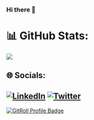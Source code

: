 ### Hi there 👋

# 📊 GitHub Stats:
![](https://github-readme-stats.vercel.app/api?username=alexays&theme=dark&hide_border=false&include_all_commits=true&count_private=true)<br/>
## 🌐 Socials:
[![LinkedIn](https://img.shields.io/badge/LinkedIn-%230077B5.svg?logo=linkedin&logoColor=white)](https://linkedin.com/in/mbalireshawal) [![Twitter](https://img.shields.io/badge/Twitter-%231DA1F2.svg?logo=Twitter&logoColor=white)](https://twitter.com/shawalmbalire) 
---
<!-- [![](https://visitcount.itsvg.in/api?id=alexays&icon=0&color=0)](https://visitcount.itsvg.in) -->


<a href="https://gitroll.io/profile/uS8QJi4Gf8EMmjswNGooPbck4apZ2" target="_blank"><img src="https://gitroll.io/api/badges/profiles/v1/uS8QJi4Gf8EMmjswNGooPbck4apZ2" alt="GitRoll Profile Badge"/></a>

<!--
**shawal-mbalire/shawal-mbalire** is a ✨ _special_ ✨ repository because its `README.md` (this file) appears on your GitHub profile.

Here are some ideas to get you started:

- 🔭 I’m currently working on ...
- 🌱 I’m currently learning ...
- 👯 I’m looking to collaborate on ...
- 🤔 I’m looking for help with ...
- 💬 Ask me about ...
- 📫 How to reach me: ...
- 😄 Pronouns: ...
- ⚡ Fun fact: ...
-->
